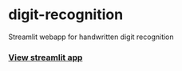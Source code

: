 # digit-recognition

Streamlit webapp for handwritten digit recognition

### <a href="https://digit-recognition-zane.streamlit.app" target="_blank">View streamlit app </a>

